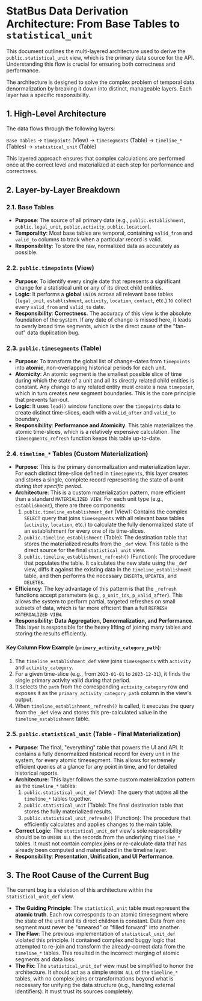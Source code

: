 # StatBus Data Derivation Architecture: From Base Tables to `statistical_unit`

This document outlines the multi-layered architecture used to derive the `public.statistical_unit` view, which is the primary data source for the API. Understanding this flow is crucial for ensuring both correctness and performance.

The architecture is designed to solve the complex problem of temporal data denormalization by breaking it down into distinct, manageable layers. Each layer has a specific responsibility.

## 1. High-Level Architecture

The data flows through the following layers:

`Base Tables` -> `timepoints` (View) -> `timesegments` (Table) -> `timeline_*` (Tables) -> `statistical_unit` (Table)

This layered approach ensures that complex calculations are performed once at the correct level and materialized at each step for performance and correctness.

## 2. Layer-by-Layer Breakdown

### 2.1. Base Tables

-   **Purpose**: The source of all primary data (e.g., `public.establishment`, `public.legal_unit`, `public.activity`, `public.location`).
-   **Temporality**: Most base tables are temporal, containing `valid_from` and `valid_to` columns to track when a particular record is valid.
-   **Responsibility**: To store the raw, normalized data as accurately as possible.

### 2.2. `public.timepoints` (View)

-   **Purpose**: To identify every single date that represents a significant change for a statistical unit or any of its direct child entities.
-   **Logic**: It performs a **global** `UNION` across all relevant base tables (`legal_unit`, `establishment`, `activity`, `location`, `contact`, etc.) to collect every `valid_from` and `valid_to` date.
-   **Responsibility**: **Correctness**. The accuracy of this view is the absolute foundation of the system. If any date of change is missed here, it leads to overly broad time segments, which is the direct cause of the "fan-out" data duplication bug.

### 2.3. `public.timesegments` (Table)

-   **Purpose**: To transform the global list of change-dates from `timepoints` into **atomic**, non-overlapping historical periods for each unit.
-   **Atomicity**: An atomic segment is the smallest possible slice of time during which the state of a unit and all its directly related child entities is constant. Any change to any related entity must create a new `timepoint`, which in turn creates new segment boundaries. This is the core principle that prevents fan-out.
-   **Logic**: It uses `lead()` window functions over the `timepoints` data to create distinct time-slices, each with a `valid_after` and `valid_to` boundary.
-   **Responsibility**: **Performance and Atomicity**. This table materializes the atomic time-slices, which is a relatively expensive calculation. The `timesegments_refresh` function keeps this table up-to-date.

### 2.4. `timeline_*` Tables (Custom Materialization)

-   **Purpose**: This is the primary denormalization and materialization layer. For each distinct time-slice defined in `timesegments`, this layer creates and stores a single, complete record representing the state of a unit *during that specific period*.
-   **Architecture**: This is a custom materialization pattern, more efficient than a standard `MATERIALIZED VIEW`. For each unit type (e.g., `establishment`), there are three components:
    1.  `public.timeline_establishment_def` (View): Contains the complex `SELECT` query that joins `timesegments` with all relevant base tables (`activity`, `location`, etc.) to calculate the fully denormalized state of an establishment for every one of its time-slices.
    2.  `public.timeline_establishment` (Table): The destination table that stores the materialized results from the `_def` view. This table is the direct source for the final `statistical_unit` view.
    3.  `public.timeline_establishment_refresh()` (Function): The procedure that populates the table. It calculates the new state using the `_def` view, diffs it against the existing data in the `timeline_establishment` table, and then performs the necessary `INSERT`s, `UPDATE`s, and `DELETE`s.
-   **Efficiency**: The key advantage of this pattern is that the `_refresh` functions accept parameters (e.g., `p_unit_ids`, `p_valid_after`). This allows the system to perform partial, targeted refreshes on small subsets of data, which is far more efficient than a full `REFRESH MATERIALIZED VIEW`.
-   **Responsibility**: **Data Aggregation, Denormalization, and Performance**. This layer is responsible for the heavy lifting of joining many tables and storing the results efficiently.

#### Key Column Flow Example (`primary_activity_category_path`):

1.  The `timeline_establishment_def` view joins `timesegments` with `activity` and `activity_category`.
2.  For a given time-slice (e.g., from `2023-01-01` to `2023-12-31`), it finds the single primary activity valid during that period.
3.  It selects the `path` from the corresponding `activity_category` row and exposes it as the `primary_activity_category_path` column in the view's output.
4.  When `timeline_establishment_refresh()` is called, it executes the query from the `_def` view and stores this pre-calculated value in the `timeline_establishment` table.

### 2.5. `public.statistical_unit` (Table - Final Materialization)

-   **Purpose**: The final, "everything" table that powers the UI and API. It contains a fully denormalized historical record for every unit in the system, for every atomic timesegment. This allows for extremely efficient queries at a glance for any point in time, and for detailed historical reports.
-   **Architecture**: This layer follows the same custom materialization pattern as the `timeline_*` tables:
    1.  `public.statistical_unit_def` (View): The query that `UNION`s all the `timeline_*` tables together.
    2.  `public.statistical_unit` (Table): The final destination table that stores the fully materialized results.
    3.  `public.statistical_unit_refresh()` (Function): The procedure that efficiently calculates and applies changes to the main table.
-   **Correct Logic**: The `statistical_unit_def` view's sole responsibility should be to `UNION ALL` the records from the underlying `timeline_*` tables. It must not contain complex joins or re-calculate data that has already been computed and materialized in the timeline layer.
-   **Responsibility**: **Presentation, Unification, and UI Performance**.

## 3. The Root Cause of the Current Bug

The current bug is a violation of this architecture within the `statistical_unit_def` view.

-   **The Guiding Principle**: The `statistical_unit` table must represent the **atomic truth**. Each row corresponds to an atomic timesegment where the state of the unit and its direct children is constant. Data from one segment must never be "smeared" or "filled forward" into another.
-   **The Flaw**: The previous implementation of `statistical_unit_def` violated this principle. It contained complex and buggy logic that attempted to re-join and transform the already-correct data from the `timeline_*` tables. This resulted in the incorrect merging of atomic segments and data loss.
-   **The Fix**: The `statistical_unit_def` view must be simplified to honor the architecture. It should act as a simple `UNION ALL` of the `timeline_*` tables, with no complex joins or transformations beyond what is necessary for unifying the data structure (e.g., handling external identifiers). It must trust its sources completely.
